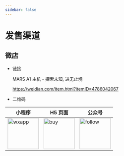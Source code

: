 ```yaml
---
sidebar: false
---
```


# 发售渠道

## 微店

- 链接

  MARS A1 主机 - 探索未知, 进无止境

  https://weidian.com/item.html?itemID=4786042067

- 二维码

| 小程序                                                        | H5 页面                                                   | 公众号                                                          |
| ------------------------------------------------------------- | --------------------------------------------------------- | --------------------------------------------------------------- |
| <img alt="wxapp" width ="100px" src="/images/sell/wxapp.jpg"> | <img alt="buy" width ="100px" src="/images/sell/buy.png"> | <img alt="follow" width ="100px" src="/images/sell/follow.jpg"> |
